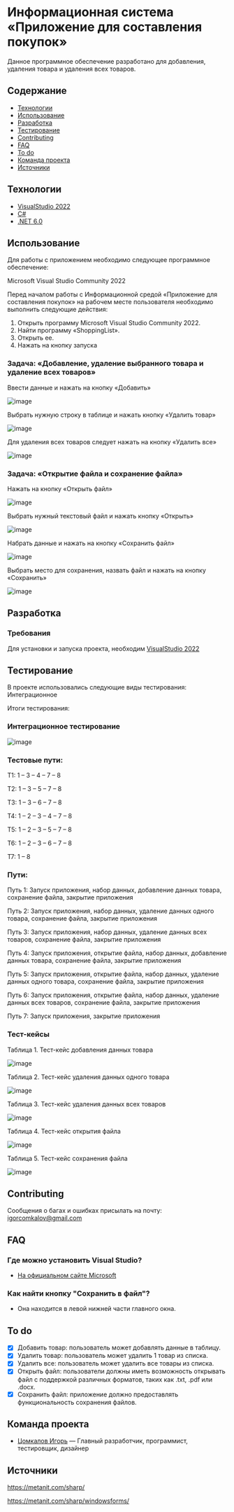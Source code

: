 # Информационная система «Приложение для составления покупок»
Данное программное обеспечение разработано для добавления, удаления товара и удаления всех товаров.

## Содержание
- [Технологии](#технологии)
- [Использование](#использование)
- [Разработка](#разработка)
- [Тестирование](#тестирование)
- [Contributing](#contributing)
- [FAQ](#faq)
- [To do](#to-do)
- [Команда проекта](#команда-проекта)
- [Источники](#источники)

## Технологии
- [VisualStudio 2022](https://visualstudio.microsoft.com/ru/)
- [C#](https://learn.microsoft.com/ru-ru/dotnet/csharp/tour-of-csharp/)
- [.NET 6.0](https://learn.microsoft.com/ru-ru/dotnet/welcome)

## Использование
Для работы с приложением необходимо следующее программное обеспечение:

Microsoft Visual Studio Community 2022

Перед началом работы с Информационной средой «Приложение для составления покупок» на рабочем месте пользователя необходимо выполнить следующие действия:
1. Открыть программу Microsoft Visual Studio Community 2022.
2. Найти программу «ShoppingList».
3. Открыть ее.
4. Нажать на кнопку запуска

### Задача: «Добавление, удаление выбранного товара и удаление всех товаров»

Ввести данные и нажать на кнопку «Добавить»
   
![image](https://github.com/igor2204/Tovars/assets/117898131/d4f79e23-a74d-4a84-acec-13a6ff306912)

Выбрать нужную строку в таблице и нажать кнопку «Удалить товар»

![image](https://github.com/igor2204/Tovars/assets/117898131/2959bcf8-f9ee-4934-81f9-c5e5538d68c7)

Для удаления всех товаров следует нажать на кнопку «Удалить все»

![image](https://github.com/igor2204/Tovars/assets/117898131/96930bee-525a-4680-bdd5-7240fa79c678)

### Задача: «Открытие файла и сохранение файла»

Нажать на кнопку «Открыть файл»

![image](https://github.com/igor2204/Tovars/assets/117898131/17883e14-2ed4-402c-9a7a-dc4f675e83e1)

Выбрать нужный текстовый файл и нажать кнопку «Открыть»

![image](https://github.com/igor2204/Tovars/assets/117898131/f3f29c7e-c128-41a9-b604-e3e542292c15)

Набрать данные и нажать на кнопку «Сохранить файл»

![image](https://github.com/igor2204/Tovars/assets/117898131/7bfa4748-87c2-4b82-9bcb-7367de6d468e)

Выбрать место для сохранения, назвать файл и нажать на кнопку «Сохранить»

![image](https://github.com/igor2204/Tovars/assets/117898131/5436e1c2-0be2-4087-ab85-dcb2b6a7781d)

## Разработка

### Требования
Для установки и запуска проекта, необходим [VisualStudio 2022](https://visualstudio.microsoft.com/ru/)

## Тестирование
В проекте использовались следующие виды тестирования: Интеграционное

Итоги тестирования:

### Интеграционное тестирование

![image](https://github.com/igor2204/Tovars/assets/117898131/7778a36e-33a4-4077-b074-bca0beff7137)

### Тестовые пути:

Т1: 1 – 3 – 4 – 7 – 8

T2: 1 – 3 – 5 – 7 – 8

Т3: 1 – 3 – 6 – 7 – 8

T4: 1 – 2 – 3 – 4 – 7 – 8

T5: 1 – 2 – 3 – 5 – 7 – 8

T6: 1 – 2 – 3 – 6 – 7 – 8

T7: 1 – 8

### Пути: 

Путь 1: Запуск приложения, набор данных, добавление данных товара, сохранение файла, закрытие приложения

Путь 2: Запуск приложения, набор данных, удаление данных одного товара, сохранение файла, закрытие приложения

Путь 3: Запуск приложения, набор данных, удаление данных всех товаров, сохранение файла, закрытие приложения

Путь 4: Запуск приложения, открытие файла, набор данных, добавление данных товара, сохранение файла, закрытие приложения

Путь 5: Запуск приложения, открытие файла, набор данных, удаление данных одного товара, сохранение файла, закрытие приложения

Путь 6: Запуск приложения, открытие файла, набор данных, удаление данных всех товаров, сохранение файла, закрытие приложения

Путь 7: Запуск приложения,  закрытие приложения

### Тест-кейсы

Таблица 1. Тест-кейс добавления данных товара

![image](https://github.com/igor2204/Tovars/assets/117898131/9fda110f-1b97-4d56-ab01-21627062c105)

Таблица 2. Тест-кейс удаления данных одного товара

![image](https://github.com/igor2204/Tovars/assets/117898131/79060a96-2e0b-4fff-b4d9-82fcbce5f072)

Таблица 3. Тест-кейс удаления данных всех товаров

![image](https://github.com/igor2204/Tovars/assets/117898131/6b88b141-5d5f-409b-a2b1-ed884c8da4d1)

Таблица 4. Тест-кейс открытия файла

![image](https://github.com/igor2204/Tovars/assets/117898131/ecaeeec0-2fa0-4bbc-8b1b-f96e496d7b16)

Таблица 5. Тест-кейс сохранения файла

![image](https://github.com/igor2204/Tovars/assets/117898131/ccc1c52b-e1a9-46fb-bc31-305930c06e66)

## Contributing
Сообщения о багах и ошибках присылать на почту: igorcomkalov@gmail.com

## FAQ 
### Где можно установить Visual Studio?
- [На официальном сайте Microsoft](https://visualstudio.microsoft.com/ru/)
### Как найти кнопку "Сохранить в файл"?
- Она находится в левой нижней части главного окна.

## To do

- [x] Добавить товар: пользователь может добавлять данные в таблицу.
- [x] Удалить товар: пользователь может удалить 1 товар из списка.
- [x] Удалить все: пользователь может удалить все товары из списка.
- [x] Открыть файл: пользователи должны иметь возможность открывать файл с поддержкой различных форматов, таких как .txt, .pdf или .docx.
- [x] Сохранить файл: приложение должно предоставлять функциональность сохранения файлов.
## Команда проекта
- [Цомкалов Игорь](https://vk.com/id194250284) — Главный разработчик, программист, тестировщик, дизайнер

## Источники
https://metanit.com/sharp/

https://metanit.com/sharp/windowsforms/




